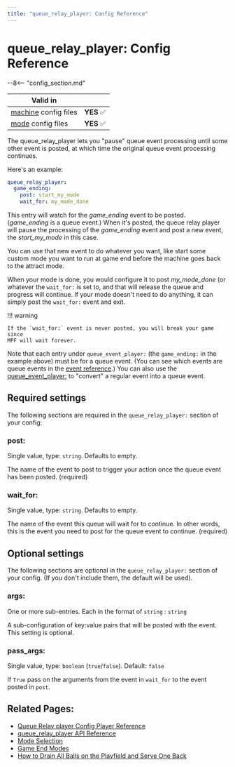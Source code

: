```yaml
---
title: "queue_relay_player: Config Reference"
---
```


# queue_relay_player: Config Reference

--8<-- "config_section.md"

| Valid in | |
|-----|:----:|
|[machine](instructions/machine_config.md) config files |**YES** :white_check_mark:|
|[mode](instructions/mode_config.md) config files|**YES** :white_check_mark:|

The queue_relay_player lets you "pause" queue event processing until
some other event is posted, at which time the original queue event
processing continues.

Here's an example:

``` yaml
queue_relay_player:
  game_ending:
    post: start_my_mode
    wait_for: my_mode_done
```

This entry will watch for the *game_ending* event to be posted.
(*game_ending* is a queue event.) When it's posted, the queue relay
player will pause the processing of the *game_ending* event and post a
new event, the *start_my_mode* in this case.

You can use that new event to do whatever you want, like start some
custom mode you want to run at game end before the machine goes back to
the attract mode.

When your mode is done, you would configure it to post *my_mode_done*
(or whatever the `wait_for:` is set to, and that will release the queue
and progress will continue. If your mode doesn't need to do anything,
it can simply post the `wait_for:` event and exit.

!!! warning

    If the `wait_for:` event is never posted, you will break your game since
    MPF will wait forever.

Note that each entry under `queue_event_player:` (the `game_ending:` in
the example above) must be for a queue event. (You can see which events
are queue events in the
[event reference](../events/index.md).) You
can also use the [queue_event_player:](queue_event_player.md) to "convert" a regular event into a queue event.

## Required settings

The following sections are required in the `queue_relay_player:` section
of your config:

### post:

Single value, type: `string`. Defaults to empty.

The name of the event to post to trigger your action once the queue
event has been posted. (required)

### wait_for:

Single value, type: `string`. Defaults to empty.

The name of the event this queue will wait for to continue. In other
words, this is the event you need to post for the queue event to
continue. (required)

## Optional settings

The following sections are optional in the `queue_relay_player:` section
of your config. (If you don't include them, the default will be used).

### args:

One or more sub-entries. Each in the format of `string` : `string`

A sub-configuration of key:value pairs that will be posted with the
event. This setting is optional.

### pass_args:

Single value, type: `boolean` (`true`/`false`). Default: `false`

If `True` pass on the arguments from the event in `wait_for` to the
event posted in `post`.

## Related Pages:

* [Queue Relay player Config Player Reference](../config_players/queue_relay_player.md)
* [queue_relay_player API Reference](../code/api_reference/config_players/queue_relay_player.md)
* [Mode Selection](../game_design/mode_selection.md)
* [Game End Modes](../game_design/game_end_modes.md)
* [How to Drain All Balls on the Playfield and Serve One Back](../cookbook/fake_ball_save.md)
